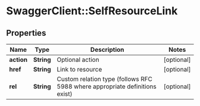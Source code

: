 # SwaggerClient::SelfResourceLink

## Properties
Name | Type | Description | Notes
------------ | ------------- | ------------- | -------------
**action** | **String** | Optional action | [optional] 
**href** | **String** | Link to resource | [optional] 
**rel** | **String** | Custom relation type (follows RFC 5988 where appropriate definitions exist) | [optional] 


